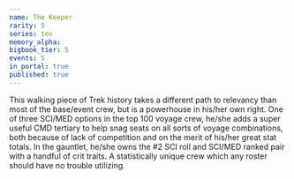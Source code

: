 ```yaml
---
name: The Keeper
rarity: 5
series: tos
memory_alpha:
bigbook_tier: 5
events: 5
in_portal: true
published: true
---
```


This walking piece of Trek history takes a different path to relevancy than most of the base/event crew, but is a powerhouse in his/her own right. One of three SCI/MED options in the top 100 voyage crew, he/she adds a super useful CMD tertiary to help snag seats on all sorts of voyage combinations, both because of lack of competition and on the merit of his/her great stat totals. In the gauntlet, he/she owns the #2 SCI roll and SCI/MED ranked pair with a handful of crit traits. A statistically unique crew which any roster should have no trouble utilizing.
